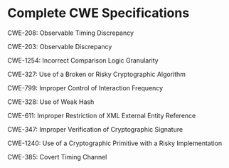 

# Complete CWE Specifications

CWE-208: Observable Timing Discrepancy

CWE-203: Observable Discrepancy

CWE-1254: Incorrect Comparison Logic Granularity

CWE-327: Use of a Broken or Risky Cryptographic Algorithm

CWE-799: Improper Control of Interaction Frequency

CWE-328: Use of Weak Hash

CWE-611: Improper Restriction of XML External Entity Reference

CWE-347: Improper Verification of Cryptographic Signature

CWE-1240: Use of a Cryptographic Primitive with a Risky Implementation

CWE-385: Covert Timing Channel
